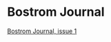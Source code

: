 # Bostrom Journal 

[Bostrom Journal, issue 1](https://github.com/learn-to-teach-cyber/bostrom-journal/blob/manual/BostromJournal001.md)

